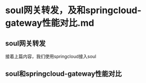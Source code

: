 # soul网关转发，及和springcloud-gateway性能对比.md

## soul网关转发
接着上篇内容，我们使用springcloud接入soul



## soul和springcloud-gateway性能对比

